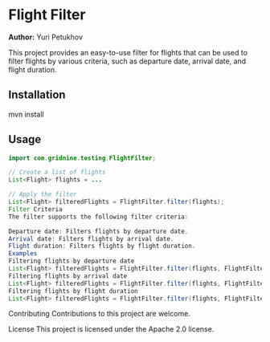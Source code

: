 # Flight Filter

**Author:** Yuri Petukhov

This project provides an easy-to-use filter for flights that can be used to filter flights by various criteria, such as departure date, arrival date, and flight duration.

## Installation

mvn install


## Usage

```java
import com.gridnine.testing.FlightFilter;

// Create a list of flights
List<Flight> flights = ...

// Apply the filter
List<Flight> filteredFlights = FlightFilter.filter(flights);
Filter Criteria
The filter supports the following filter criteria:

Departure date: Filters flights by departure date.
Arrival date: Filters flights by arrival date.
Flight duration: Filters flights by flight duration.
Examples
Filtering flights by departure date
List<Flight> filteredFlights = FlightFilter.filter(flights, FlightFilter.departureDateAfter(LocalDateTime.now()));
Filtering flights by arrival date
List<Flight> filteredFlights = FlightFilter.filter(flights, FlightFilter.arrivalDateBefore(LocalDateTime.now()));
Filtering flights by flight duration
List<Flight> filteredFlights = FlightFilter.filter(flights, FlightFilter.flightDurationLessThan(2));
```
Contributing
Contributions to this project are welcome.

License
This project is licensed under the Apache 2.0 license.
